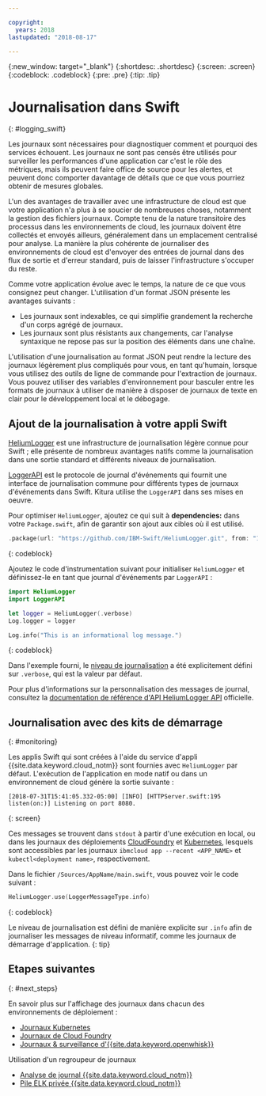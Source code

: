 ```yaml
---

copyright:
  years: 2018
lastupdated: "2018-08-17"

---
```

{:new_window: target="_blank"}
{:shortdesc: .shortdesc}
{:screen: .screen}
{:codeblock: .codeblock}
{:pre: .pre}
{:tip: .tip}

# Journalisation dans Swift
{: #logging_swift}

Les journaux sont nécessaires pour diagnostiquer comment et pourquoi des services échouent. Les journaux ne sont pas censés être utilisés pour surveiller les performances d'une application car c'est le rôle des métriques, mais ils peuvent faire office de source pour les alertes, et peuvent donc comporter davantage de détails que ce que vous pourriez obtenir de mesures globales.

L'un des avantages de travailler avec une infrastructure de cloud est que votre application n'a plus à se soucier de nombreuses choses, notamment la gestion des fichiers journaux. Compte tenu de la nature transitoire des processus dans les environnements de cloud, les journaux doivent être collectés et envoyés ailleurs, généralement dans un emplacement centralisé pour analyse. La manière la plus cohérente de journaliser des environnements de cloud est d'envoyer des entrées de journal dans des flux de sortie et d'erreur standard, puis de laisser l'infrastructure s'occuper du reste.

Comme votre application évolue avec le temps, la nature de ce que vous consignez peut changer. L'utilisation d'un format JSON présente les avantages suivants :
* Les journaux sont indexables, ce qui simplifie grandement la recherche d'un corps agrégé de journaux.
* Les journaux sont plus résistants aux changements, car l'analyse syntaxique ne repose pas sur la position des éléments dans une chaîne.

L'utilisation d'une journalisation au format JSON peut rendre la lecture des journaux légèrement plus compliqués pour vous, en tant qu'humain, lorsque vous utilisez des outils de ligne de commande pour l'extraction de journaux. Vous pouvez utiliser des variables d'environnement pour basculer entre les formats de journaux à utiliser de manière à disposer de journaux de texte en clair pour le développement local et le débogage.

## Ajout de la journalisation à votre appli Swift

[HeliumLogger](https://github.com/IBM-Swift/HeliumLogger) est une infrastructure de journalisation légère connue pour Swift ; elle présente de nombreux avantages natifs comme la journalisation dans une sortie standard et différents niveaux de journalisation.

[LoggerAPI](https://github.com/IBM-Swift/LoggerAPI) est le protocole de journal d'événements qui fournit une interface de journalisation commune pour différents types de journaux d'événements dans Swift. Kitura utilise the `LoggerAPI` dans ses mises en oeuvre.

Pour optimiser `HeliumLogger`, ajoutez ce qui suit à **dependencies:** dans votre `Package.swift`, afin de garantir son ajout aux cibles où il est utilisé.
```swift
.package(url: "https://github.com/IBM-Swift/HeliumLogger.git", from: "1.7.1")
```
{: codeblock}

Ajoutez le code d'instrumentation suivant pour initialiser `HeliumLogger` et définissez-le en tant que journal d'événements par `LoggerAPI` :
```swift
import HeliumLogger
import LoggerAPI

let logger = HeliumLogger(.verbose)
Log.logger = logger

Log.info("This is an informational log message.")
```
{: codeblock}

Dans l'exemple fourni, le [niveau de journalisation](http://ibm-swift.github.io/HeliumLogger/) a été explicitement défini sur `.verbose`, qui est la valeur par défaut.

Pour plus d'informations sur la personnalisation des messages de journal, consultez la [documentation de référence d'API HeliumLogger API](http://ibm-swift.github.io/HeliumLogger/) officielle.

## Journalisation avec des kits de démarrage
{: #monitoring}

Les applis Swift qui sont créées à l'aide du service d'appli {{site.data.keyword.cloud_notm}} sont fournies avec `HeliumLogger` par défaut. L'exécution de l'application en mode natif ou dans un environnement de cloud génère la sortie suivante :
```
[2018-07-31T15:41:05.332-05:00] [INFO] [HTTPServer.swift:195 listen(on:)] Listening on port 8080.
```
{: screen}

Ces messages se trouvent dans `stdout` à partir d'une exécution en local, ou dans les journaux des déploiements [CloudFoundry](https://console.bluemix.net/docs/cli/reference/bluemix_cli/bx_cli.html#ibmcloud_app_logs) et [Kubernetes](https://kubernetes-v1-4.github.io/docs/user-guide/kubectl/kubectl_logs/), lesquels sont accessibles par les journaux `ibmcloud app --recent <APP_NAME>` et `kubectl<deployment name>`, respectivement.

Dans le fichier `/Sources/AppName/main.swift`, vous pouvez voir le code suivant :
```swift
HeliumLogger.use(LoggerMessageType.info)
```
{: codeblock}

Le niveau de journalisation est défini de manière explicite sur `.info` afin de journaliser les messages de niveau informatif, comme les journaux de démarrage d'application.
{: tip}

## Etapes suivantes
{: #next_steps}

En savoir plus sur l'affichage des journaux dans chacun des environnements de déploiement :
* [Journaux Kubernetes](https://kubernetes-v1-4.github.io/docs/user-guide/kubectl/kubectl_logs/)
* [Journaux de Cloud Foundry](https://console.bluemix.net/docs/cli/reference/bluemix_cli/bx_cli.html#ibmcloud_app_logs)
* [Journaux & surveillance d'{{site.data.keyword.openwhisk}}](https://console.bluemix.net/docs/openwhisk/openwhisk_logs.html#openwhisk_logs)

Utilisation d'un regroupeur de journaux
* [Analyse de journal {{site.data.keyword.cloud_notm}}](https://console.bluemix.net/docs/services/CloudLogAnalysis/log_analysis_ov.html#log_analysis_ov)
* [Pile ELK privée {{site.data.keyword.cloud_notm}} ](https://www.ibm.com/support/knowledgecenter/en/SSBS6K_2.1.0.2/manage_metrics/logging_elk.html)
